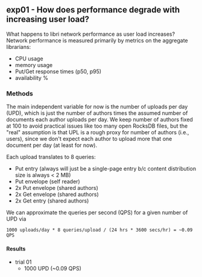 ## exp01 - How does performance degrade with increasing user load?

What happens to libri network performance as user load increases? Network performance is measured
primarily by metrics on the aggregate librarians:
- CPU usage
- memory usage
- Put/Get response times (p50, p95)
- availability %

### Methods

The main independent variable for now is the number of uploads per day (UPD), which is just the 
number of authors times the assumed number of documents each author uploads per day. We keep 
number of authors fixed at 100 to avoid practical issues like too many open RocksDB files, but
the "real" assumption is that UPL is a rough proxy for number of authors (i.e., users), since we 
don't expect each author to upload more that one document per day (at least for now).  

Each upload translates to 8 queries:
- Put entry (always will just be a single-page entry b/c content distribution size is always < 2 MB)
- Put envelope (self reader)
- 2x Put envelope (shared authors)
- 2x Get envelope (shared authors)
- 2x Get entry (shared authors)

We can approximate the queries per second (QPS) for a given number of UPD via 

    1000 uploads/day * 8 queries/upload / (24 hrs * 3600 secs/hr) = ~0.09 QPS 


#### Results

- trial 01
    - 1000 UPD (~0.09 QPS)
